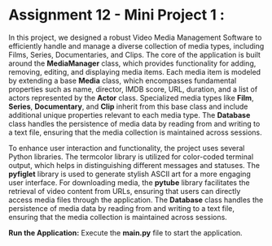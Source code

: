 # Assignment 12 - Mini Project 1 :

In this project, we designed a robust Video Media Management Software to efficiently handle and manage a diverse collection of media types, including Films, Series, Documentaries, and Clips. The core of the application is built around the **MediaManager** class, which provides functionality for adding, removing, editing, and displaying media items. Each media item is modeled by extending a base **Media** class, which encompasses fundamental properties such as name, director, IMDB score, URL, duration, and a list of actors represented by the **Actor** class. Specialized media types like **Film**, **Series**, **Documentary**, and **Clip** inherit from this base class and include additional unique properties relevant to each media type.
 The **Database** class handles the persistence of media data by reading from and writing to a text file, ensuring that the media collection is maintained across sessions.


To enhance user interaction and functionality, the project uses several Python libraries. The termcolor library is utilized for color-coded terminal output, which helps in distinguishing different messages and statuses. The **pyfiglet** library is used to generate stylish ASCII art for a more engaging user interface. For downloading media, the **pytube** library facilitates the retrieval of video content from URLs, ensuring that users can directly access media files through the application. The **Database** class handles the persistence of media data by reading from and writing to a text file, ensuring that the media collection is maintained across sessions.

**Run the Application:** Execute the **main.py** file to start the application.
